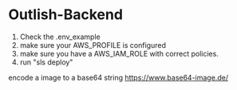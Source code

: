 # Outlish-Backend

1. Check the .env_example
2. make sure your AWS_PROFILE is configured
3. make sure you have a AWS_IAM_ROLE with correct policies.
4. run "sls deploy"

encode a image to a base64 string
https://www.base64-image.de/
